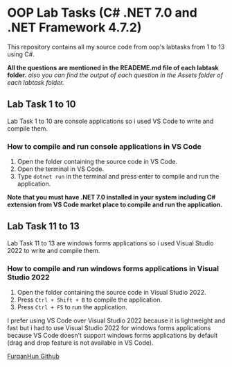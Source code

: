 # OOP Lab Tasks (C# .NET 7.0 and .NET Framework 4.7.2)

This repository contains all my source code from oop's labtasks from 1 to 13 using C#.

**All the questions are mentioned in the READEME.md file of each labtask folder.**
*also you can find the output of each question in the Assets folder of each labtask folder.*

## Lab Task 1 to 10
Lab Task 1 to 10 are console applications so i used VS Code to write and compile them.

### How to compile and run console applications in VS Code
1. Open the folder containing the source code in VS Code.
2. Open the terminal in VS Code.
3. Type `dotnet run` in the terminal and press enter to compile and run the application.

**Note that you must have .NET 7.0 installed in your system including C# extension from VS Code market place to compile and run the application.**

## Lab Task 11 to 13
Lab Task 11 to 13 are windows forms applications so i used Visual Studio 2022 to write and compile them.

### How to compile and run windows forms applications in Visual Studio 2022
1. Open the folder containing the source code in Visual Studio 2022.
2. Press `Ctrl + Shift + B` to compile the application.
3. Press `Ctrl + F5` to run the application.

I prefer using VS Code over Visual Studio 2022 because it is lightweight and fast but i had to use Visual Studio 2022 for windows forms applications because VS Code doesn't support windows forms applications by default (drag and drop feature is not available in VS Code).

[FurqanHun Github](https://github.com/FurqanHun)